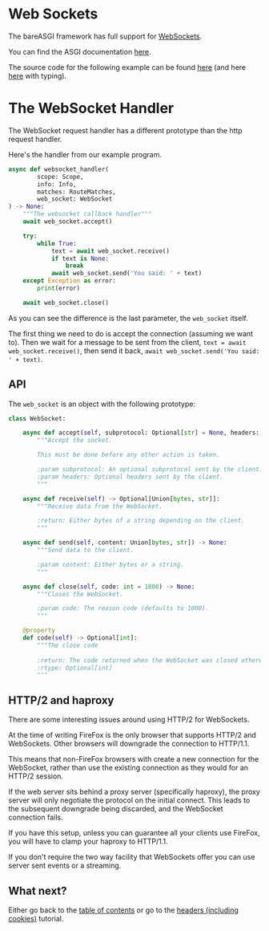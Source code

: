 # Web Sockets

The bareASGI framework has full support for 
[WebSockets](https://developer.mozilla.org/en-US/docs/Web/API/WebSocket).


You can find the ASGI documentation
[here](https://asgi.readthedocs.io/en/latest/specs/www.html#websocket).

The source code for the following example can be found
[here](../examples/web_socket_nt.py)
(and here [here](../examples/web_socket.py) with typing).

# The WebSocket Handler

The WebSocket request handler has a different prototype than the http request
handler.

Here's the handler from our example program.

```python
async def websocket_handler(
        scope: Scope,
        info: Info,
        matches: RouteMatches,
        web_socket: WebSocket
) -> None:
    """The websocket callback handler"""
    await web_socket.accept()

    try:
        while True:
            text = await web_socket.receive()
            if text is None:
                break
            await web_socket.send('You said: ' + text)
    except Exception as error:
        print(error)

    await web_socket.close()
```

As you can see the difference is the last parameter, the `web_socket` itself.

The first thing we need to do is accept the connection (assuming we want to).
Then we wait for a message to be sent from the client, 
`text = await web_socket.receive()`, then send it back,
`await web_socket.send('You said: ' + text)`.

## API

The `web_socket` is an object with the following prototype:

```python
class WebSocket:

    async def accept(self, subprotocol: Optional[str] = None, headers: Optional[List[Headers]] = None) -> None:
        """Accept the socket.

        This must be done before any other action is taken.

        :param subprotocol: An optional subprotocol sent by the client.
        :param headers: Optional headers sent by the client.
        """

    async def receive(self) -> Optional[Union[bytes, str]]:
        """Receive data from the WebSocket.

        :return: Either bytes of a string depending on the client.
        """

    async def send(self, content: Union[bytes, str]) -> None:
        """Send data to the client.

        :param content: Either bytes or a string.
        """

    async def close(self, code: int = 1000) -> None:
        """Closes the WebSocket.

        :param code: The reason code (defaults to 1000).
        """

    @property
    def code(self) -> Optional[int]:
        """The close code
        
        :return: The code returned when the WebSocket was closed otherwise None
        :rtype: Optional[int]
        """
```

## HTTP/2 and haproxy

There are some interesting issues around using HTTP/2 for WebSockets.

At the time of writing FireFox is the only browser that supports HTTP/2 and
WebSockets. Other browsers will downgrade the connection to HTTP/1.1.

This means that non-FireFox browsers with create a new connection for the
WebSocket, rather than use the existing connection as they would for an HTTP/2
session.

If the web server sits behind a proxy server (specifically haproxy), the proxy
server will only negotiate the protocol on the initial connect. This leads
to the subsequent downgrade being discarded, and the WebSocket connection fails.

If you have this setup, unless you can guarantee all your clients use FireFox,
you will have to clamp your haproxy to HTTP/1.1.

If you don't require the two way facility that WebSockets offer you can use
server sent events or a streaming.


## What next?

Either go back to the [table of contents](index.md) or go
to the [headers (including cookies)](headers.md) tutorial.
